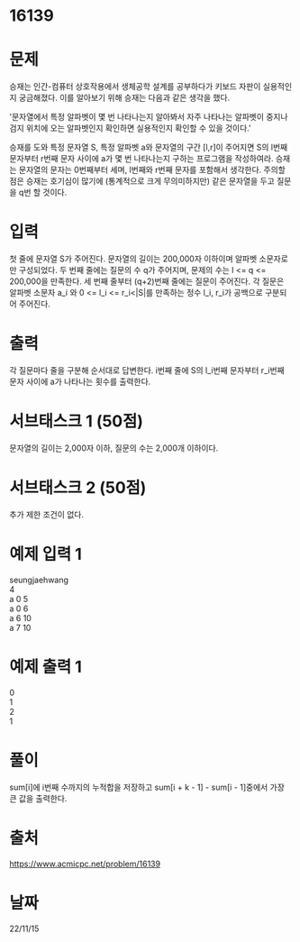 # 16139

# 문제
승재는 인간-컴퓨터 상호작용에서 생체공학 설계를 공부하다가 키보드 자판이 실용적인지 궁금해졌다. 이를 알아보기 위해 승재는 다음과 같은 생각을 했다.

'문자열에서 특정 알파벳이 몇 번 나타나는지 알아봐서 자주 나타나는 알파벳이 중지나 검지 위치에 오는 알파벳인지 확인하면 실용적인지 확인할 수 있을 것이다.'

승재를 도와 특정 문자열 S, 특정 알파벳 a와 문자열의 구간 [l,r]이 주어지면 S의 l번째 문자부터 r번째 문자 사이에 a가 몇 번 나타나는지 구하는 프로그램을 작성하여라. 승재는 문자열의 문자는 0번째부터 세며, l번째와 r번째 문자를 포함해서 생각한다. 주의할 점은 승재는 호기심이 많기에 (통계적으로 크게 무의미하지만) 같은 문자열을 두고 질문을 q번 할 것이다.

# 입력
첫 줄에 문자열 S가 주어진다. 문자열의 길이는 200,000자 이하이며 알파벳 소문자로만 구성되었다. 두 번째 줄에는 질문의 수 q가 주어지며, 문제의 수는 l <= q <= 200,000을 만족한다. 세 번째 줄부터 (q+2)번째 줄에는 질문이 주어진다. 각 질문은 알파벳 소문자 a_i 와 0 <= l_i <= r_i<|S|를 만족하는 정수 l_i, r_i가 공백으로 구분되어 주어진다.

# 출력
각 질문마다 줄을 구분해 순서대로 답변한다. i번째 줄에 S의 l_i번째 문자부터 r_i번째 문자 사이에 a가 나타나는 횟수를 출력한다.

# 서브태스크 1 (50점)
문자열의 길이는 2,000자 이하, 질문의 수는 2,000개 이하이다.

# 서브태스크 2 (50점)
추가 제한 조건이 없다.

# 예제 입력 1 
seungjaehwang  
4  
a 0 5  
a 0 6  
a 6 10  
a 7 10  

# 예제 출력 1 
0  
1  
2  
1  
  
# 풀이
sum[i]에 i번째 수까지의 누적합을 저장하고 sum[i + k - 1] - sum[i - 1]중에서 가장 큰 값을 출력한다.

# 출처 
https://www.acmicpc.net/problem/16139

# 날짜
22/11/15
